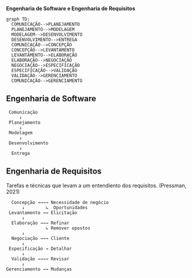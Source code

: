 **Engenharia de Software e Engenharia de Requisitos**
  ```mermaid
  graph TD;
    COMUNICAÇÃO-->PLANEJAMENTO
    PLANEJAMENTO-->MODELAGEM
    MODELAGEM-->DESENVOLVIMENTO
    DESENVOLVIMENTO-->ENTREGA
    COMUNICAÇÃO-->CONCEPÇÃO
    CONCEPÇÃO-->LEVANTAMENTO
    LEVANTAMENTO-->ELABORAÇÃO
    ELABORAÇÃO-->NEGOCIAÇÃO
    NEGOCIAÇÃO-->ESPECIFICAÇÃO
    ESPECIFICAÇÃO-->VALIDAÇÃO
    VALIDAÇÃO-->GERENCIAMENTO
    COMUNICAÇÃO-->GERENCIAMENTO
  ```
## Engenharia de Software
     Comunicação
         ↓
     Planejamento
         ↓
     Modelagem
         ↓
     Desenvolvimento
         ↓
      Entrega

## Engenharia de Requisitos
  Tarefas e técnicas que levam a um entendiento dos requisitos. (Pressman, 2021)
    
      Concepção →→→→ Necessidade de negócio
          ↓        ↳  Oportunidades
     Levantamento →→ Elicitação
          ↓
      Elaboração →→→ Refinar
                   ↳ Remover opostos
          ↓
      Negociação →→→ Cliente
          ↓
     Especificação → Detalhar
          ↓
      Validação →→→→ Revisar
          ↓
    Gerenciamento →→ Mudanças
